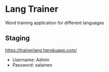 # Lang Trainer
Word training application for different languages

## Staging
https://trainerlang.herokuapp.com/

* Username: Admin
* Password: salainen
